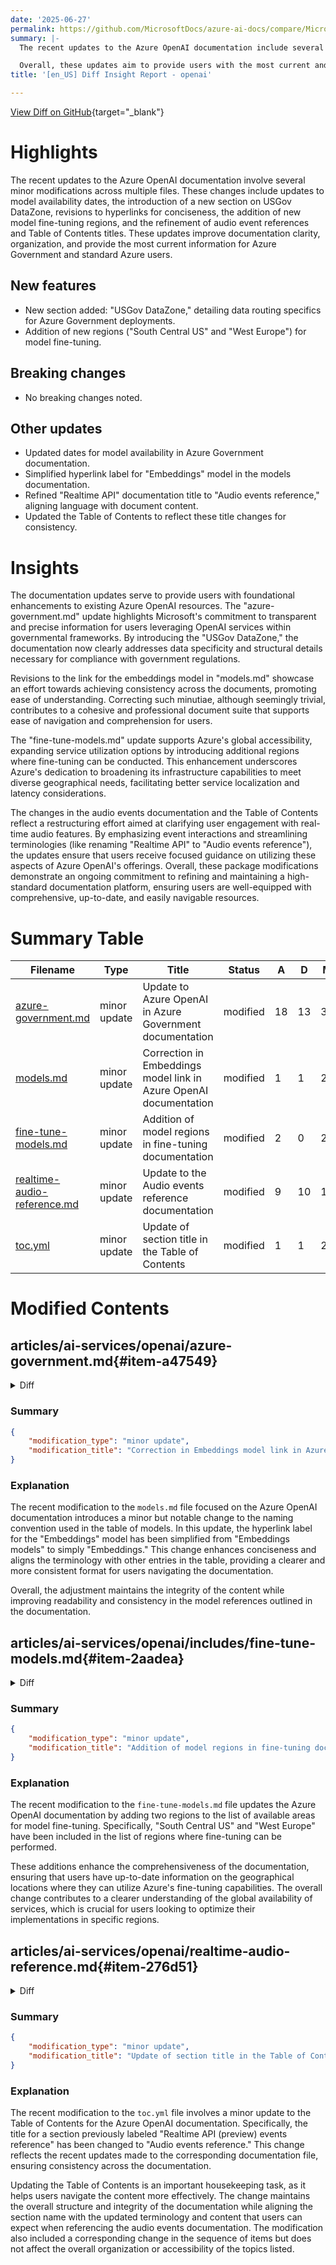 ```yaml
---
date: '2025-06-27'
permalink: https://github.com/MicrosoftDocs/azure-ai-docs/compare/MicrosoftDocs:a20162d...MicrosoftDocs:44ebca9
summary: |-
  The recent updates to the Azure OpenAI documentation include several minor modifications that enhance clarity and organization. Noteworthy changes comprise the introduction of a new section on USGov DataZone that details data routing for Azure Government deployments, the addition of new regions for model fine-tuning, and updates to model availability dates. There are also refinements to hyperlinks and document titles, promoting consistency and improving user navigation.

  Overall, these updates aim to provide users with the most current and comprehensive information regarding Azure OpenAI services, particularly for government-related applications. The changes reflect Microsoft’s commitment to transparency and precision, ensuring users have easy access to critical information about compliance and service capabilities.
title: '[en_US] Diff Insight Report - openai'

---
```


[View Diff on GitHub](https://github.com/MicrosoftDocs/azure-ai-docs/compare/MicrosoftDocs:a20162d...MicrosoftDocs:44ebca9){target="_blank"}

# Highlights
The recent updates to the Azure OpenAI documentation involve several minor modifications across multiple files. These changes include updates to model availability dates, the introduction of a new section on USGov DataZone, revisions to hyperlinks for conciseness, the addition of new model fine-tuning regions, and the refinement of audio event references and Table of Contents titles. These updates improve documentation clarity, organization, and provide the most current information for Azure Government and standard Azure users.

## New features
- New section added: "USGov DataZone," detailing data routing specifics for Azure Government deployments.
- Addition of new regions ("South Central US" and "West Europe") for model fine-tuning.

## Breaking changes
- No breaking changes noted.

## Other updates
- Updated dates for model availability in Azure Government documentation.
- Simplified hyperlink label for "Embeddings" model in the models documentation.
- Refined "Realtime API" documentation title to "Audio events reference," aligning language with document content.
- Updated the Table of Contents to reflect these title changes for consistency.

# Insights
The documentation updates serve to provide users with foundational enhancements to existing Azure OpenAI resources. The "azure-government.md" update highlights Microsoft's commitment to transparent and precise information for users leveraging OpenAI services within governmental frameworks. By introducing the "USGov DataZone," the documentation now clearly addresses data specificity and structural details necessary for compliance with government regulations.

Revisions to the link for the embeddings model in "models.md" showcase an effort towards achieving consistency across the documents, promoting ease of understanding. Correcting such minutiae, although seemingly trivial, contributes to a cohesive and professional document suite that supports ease of navigation and comprehension for users.

The "fine-tune-models.md" update supports Azure's global accessibility, expanding service utilization options by introducing additional regions where fine-tuning can be conducted. This enhancement underscores Azure's dedication to broadening its infrastructure capabilities to meet diverse geographical needs, facilitating better service localization and latency considerations.

The changes in the audio events documentation and the Table of Contents reflect a restructuring effort aimed at clarifying user engagement with real-time audio features. By emphasizing event interactions and streamlining terminologies (like renaming "Realtime API" to "Audio events reference"), the updates ensure that users receive focused guidance on utilizing these aspects of Azure OpenAI's offerings. Overall, these package modifications demonstrate an ongoing commitment to refining and maintaining a high-standard documentation platform, ensuring users are well-equipped with comprehensive, up-to-date, and easily navigable resources.

# Summary Table
|  Filename  | Type |    Title    | Status | A  | D  | M  |
|------------|------|-------------|--------|----|----|----|
| [azure-government.md](#item-a47549) | minor update | Update to Azure OpenAI in Azure Government documentation | modified | 18 | 13 | 31 | 
| [models.md](#item-db2c37) | minor update | Correction in Embeddings model link in Azure OpenAI documentation | modified | 1 | 1 | 2 | 
| [fine-tune-models.md](#item-2aadea) | minor update | Addition of model regions in fine-tuning documentation | modified | 2 | 0 | 2 | 
| [realtime-audio-reference.md](#item-276d51) | minor update | Update to the Audio events reference documentation | modified | 9 | 10 | 19 | 
| [toc.yml](#item-c945af) | minor update | Update of section title in the Table of Contents | modified | 1 | 1 | 2 | 


# Modified Contents
## articles/ai-services/openai/azure-government.md{#item-a47549}

<details>
<summary>Diff</summary>
````diff
@@ -3,7 +3,7 @@ title: Azure OpenAI in Azure Government
 titleSuffix: Azure OpenAI
 description: Learn how to use Azure OpenAI in the Azure Government cloud.
 author: challenp
-ms.date: 5/29/2025
+ms.date: 6/25/2025
 ms.service: azure-ai-openai
 ms.topic: how-to
 ms.custom:
@@ -25,17 +25,21 @@ The following sections show model availability by region and deployment type. Mo
 
 <br>
 
-## Standard deployment model availability
-|   **Region**  | **o3-mini USGov DataZone** | **gpt-4o**, **2024-05-13** | **gpt-4o-mini**, **2024-07-18** | **gpt-35-turbo**, **0125** | **text-embedding-3-large**, **1** | **text-embedding-3-small**, **1** | **text-embedding-ada-002**, **2** |
-|:--------------|:--------------------------:|:--------------------------:|:-------------------------------:|:--------------------------:|:---------------------------------:|:---------------------------------:|:---------------------------------:|
-| usgovarizona  | ✅ | ✅ | ✅ | ✅ | ✅ | ✅ | ✅ |
-| usgovvirginia | ✅ | ✅ | -  | ✅ | - | - | ✅ |
+### USGov DataZone
+Data zone deployments are available in the same Azure OpenAI resource as all other Azure OpenAI deployment types but allow you to leverage Azure Government infrastructure to dynamically route traffic to the data center within the USGov data zone with the best availability for each request.
 
 * USGov DataZone provides access to the model from both usgovarizona and usgovvirginia.
 * Data stored at rest remains in the designated Azure region of the resource.
-* Data may be processed for inferencing in either of the two Azure Government regions. 
+* Data may be processed for inferencing in either of the two Azure Government regions.
 
-Data zone standard deployments are available in the same Azure OpenAI resource as all other Azure OpenAI deployment types but allow you to leverage Azure Government infrastructure to dynamically route traffic to the data center within the USGov data zone with the best availability for each request.
+<br>
+
+### Standard deployment model availability
+|   **Region**   | **o3-mini** | **gpt-4o**, **2024-11-20** | **gpt-4o**, **2024-05-13** | **gpt-4o-mini**, **2024-07-18** | **gpt-35-turbo**, **0125** | **text-embedding-3-large**, **1** | **text-embedding-3-small**, **1** | **text-embedding-ada-002**, **2** |
+|:---------------|:--------------------------:|:--------------------------:|:--------------------------:|:-------------------------------:|:--------------------------:|:---------------------------------:|:---------------------------------:|:---------------------------------:|
+| usgovarizona   | - | - | ✅ | ✅ | ✅ | ✅ | ✅ | ✅ |
+| usgovvirginia  | - | ✅ | ✅ | -  | ✅ | - | - | ✅ |
+| USGov DataZone |✅| ✅ | - | -  | - | - | - | - |
 
 To request quota increases for these models, submit a request at [https://aka.ms/AOAIGovQuota](https://aka.ms/AOAIGovQuota). Note the following maximum quota limits allowed via that form:
 
@@ -45,11 +49,12 @@ To request quota increases for these models, submit a request at [https://aka.ms
 
 <br>
 
-## Provisioned deployment model availability
-|   **Region**  | **gpt-4o**, **2024-05-13** | **gpt-4o-mini**, **2024-07-18** | **gpt-35-turbo**, **0125** |
-|:--------------|:--------------------------:|:-------------------------------:|:--------------------------:|
-| usgovarizona  | ✅ | - | ✅ |
-| usgovvirginia | ✅ | - | ✅ |
+### Provisioned deployment model availability
+|   **Region**  | **gpt-4o**, **2024-11-20** | **gpt-4o**, **2024-05-13** | **gpt-4o-mini**, **2024-07-18** | **gpt-35-turbo**, **0125** |
+|:---------------|:--------------------------:|:--------------------------:|:-------------------------------:|:--------------------------:|
+| usgovarizona   | - | ✅ | - | ✅ |
+| usgovvirginia  | ✅ | ✅ | - | ✅ |
+| USGov DataZone | ✅| -  | -  | -  |
 
 <br>
 
````
</details>

### Summary

```json
{
    "modification_type": "minor update",
    "modification_title": "Update to Azure OpenAI in Azure Government documentation"
}
```

### Explanation
The recent modification to the `azure-government.md` file updates the documentation regarding the usage of Azure OpenAI in the Azure Government cloud. Key changes include updated dates for model availability and deployment specifics, including the introduction of the USGov DataZone. The addition of new sections and a reorganization of the existing content enhances clarity and provides better navigation through the availability of models by region and deployment type. Specifically, the modifications include:

1. **Date Update**: The last modified date was changed from May 29, 2025, to June 25, 2025, reflecting the most current information for readers.
   
2. **New Section**: A new section titled "USGov DataZone" was added, emphasizing the capabilities and specifics of data routing within this infrastructure, which enhances the understanding of deployment processes in Azure Government.

3. **Table Enhancements**: The deployment model availability tables were revised to include more detailed modeling information, adjusting the model release dates and the specific deployment capabilities for the two primary regions (usgovarizona and usgovvirginia).

4. **Content Restructuring**: Some text was reordered and reformulated to improve the overall comprehension and usability of the document.

Overall, these changes improve the documentation's usefulness and precision for users interested in leveraging Azure OpenAI services within the Azure Government framework.

## articles/ai-services/openai/concepts/models.md{#item-db2c37}

<details>
<summary>Diff</summary>
````diff
@@ -31,7 +31,7 @@ Azure OpenAI is powered by a diverse set of models with different capabilities a
 | [GPT-4o & GPT-4o mini & GPT-4 Turbo](#gpt-4o-and-gpt-4-turbo) | The latest most capable Azure OpenAI models with multimodal versions, which can accept both text and images as input. |
 | [GPT-4](#gpt-4) | A set of models that improve on GPT-3.5 and can understand and generate natural language and code. |
 | [GPT-3.5](#gpt-35) | A set of models that improve on GPT-3 and can understand and generate natural language and code. |
-| [Embeddings](#embeddings-models) | A set of models that can convert text into numerical vector form to facilitate text similarity. |
+| [Embeddings](#embeddings) | A set of models that can convert text into numerical vector form to facilitate text similarity. |
 | [Image generation](#image-generation-models) | A series of models that can generate original images from natural language. |
 | [Audio](#audio-models) | A series of models for speech to text, translation, and text to speech. GPT-4o audio models support either low-latency, "speech in, speech out" conversational interactions or audio generation. |
 
````
</details>

### Summary

```json
{
    "modification_type": "minor update",
    "modification_title": "Correction in Embeddings model link in Azure OpenAI documentation"
}
```

### Explanation
The recent modification to the `models.md` file focused on the Azure OpenAI documentation introduces a minor but notable change to the naming convention used in the table of models. In this update, the hyperlink label for the "Embeddings" model has been simplified from "Embeddings models" to simply "Embeddings." This change enhances conciseness and aligns the terminology with other entries in the table, providing a clearer and more consistent format for users navigating the documentation. 

Overall, the adjustment maintains the integrity of the content while improving readability and consistency in the model references outlined in the documentation.

## articles/ai-services/openai/includes/fine-tune-models.md{#item-2aadea}

<details>
<summary>Diff</summary>
````diff
@@ -45,10 +45,12 @@ ms.custom:
 >- Poland Central
 >- Southeast Asia
 >- South Africa North
+>- South Central US
 >- Spain Central
 >- Sweden Central
 >- Switzerland West
 >- Switzerland North
 >- UK South
+>- West Europe
 >- West US
 >- West US3
````
</details>

### Summary

```json
{
    "modification_type": "minor update",
    "modification_title": "Addition of model regions in fine-tuning documentation"
}
```

### Explanation
The recent modification to the `fine-tune-models.md` file updates the Azure OpenAI documentation by adding two regions to the list of available areas for model fine-tuning. Specifically, "South Central US" and "West Europe" have been included in the list of regions where fine-tuning can be performed.

These additions enhance the comprehensiveness of the documentation, ensuring that users have up-to-date information on the geographical locations where they can utilize Azure's fine-tuning capabilities. The overall change contributes to a clearer understanding of the global availability of services, which is crucial for users looking to optimize their implementations in specific regions.

## articles/ai-services/openai/realtime-audio-reference.md{#item-276d51}

<details>
<summary>Diff</summary>
````diff
@@ -1,26 +1,25 @@
 ---
-title: Azure OpenAI in Azure AI Foundry Models Realtime API Reference
+title: Audio events reference
 titleSuffix: Azure OpenAI
-description: Learn how to use the Realtime API to interact with the Azure OpenAI in real-time.
+description: Learn how to use events with the Realtime API and Voice Live API.
 manager: nitinme
 ms.service: azure-ai-openai
 ms.topic: conceptual
-ms.date: 4/28/2025
+ms.date: 6/27/2025
 author: eric-urban
 ms.author: eur
 recommendations: false
 ---
 
-# Realtime events reference
+# Audio events reference
 
-[!INCLUDE [Feature preview](includes/preview-feature.md)]
+Realtime events are used to communicate between the client and server in real-time audio applications. The events are sent as JSON objects over various endpoints, such as WebSockets or WebRTC. The events are used to manage the conversation, audio buffers, and responses in real-time.
 
-The Realtime API is a WebSocket-based API that allows you to interact with the Azure OpenAI in real-time. 
+You can use audio client and server events with these APIs:
+- [Azure OpenAI Realtime API](/azure/ai-services/openai/realtime-audio-quickstart)
+- [Azure AI Voice Live API](/azure/ai-services/speech-service/voice-live)
 
-The Realtime API (via `/realtime`) is built on [the WebSockets API](https://developer.mozilla.org/docs/Web/API/WebSockets_API) to facilitate fully asynchronous streaming communication between the end user and model. Device details like capturing and rendering audio data are outside the scope of the Realtime API. It should be used in the context of a trusted, intermediate service that manages both connections to end users and model endpoint connections. Don't use it directly from untrusted end user devices.
-
-> [!TIP]
-> To get started with the Realtime API, see the [quickstart](realtime-audio-quickstart.md) and [how-to guide](./how-to/realtime-audio.md).
+Unless otherwise specified, the events described in this document are applicable to both APIs.
 
 ## Client events
 
````
</details>

### Summary

```json
{
    "modification_type": "minor update",
    "modification_title": "Update to the Audio events reference documentation"
}
```

### Explanation
The recent update to the `realtime-audio-reference.md` file involves several modifications that enhance the clarity and depth of the documentation regarding audio events within the Azure OpenAI's real-time APIs. The title has been changed from "Azure OpenAI in Azure AI Foundry Models Realtime API Reference" to "Audio events reference," which better reflects the focus of the content.

Additionally, the description has been updated to specify that the document teaches users how to utilize events with both the Realtime API and the Voice Live API. The section introducing "Realtime events" has been expanded to explain their role in communicating between clients and servers in real-time audio applications, along with the endpoints through which events are transmitted.

Furthermore, the documentation now explicitly lists the APIs that can utilize the audio client and server events. The previous explanation about the Realtime API has been refined to enhance user understanding, while the overall structure has been improved for coherence, with some content removed to streamline the text. This update ultimately provides a clearer and more organized reference for users exploring audio event interactions with Azure OpenAI services.

## articles/ai-services/openai/toc.yml{#item-c945af}

<details>
<summary>Diff</summary>
````diff
@@ -441,7 +441,7 @@ items:
               displayName: RAG, rag
     - name: Azure OpenAI monitoring data reference
       href: monitor-openai-reference.md
-    - name: Realtime API (preview) events reference
+    - name: Audio events reference
       href: realtime-audio-reference.md
 - name: Resources
   items: 
````
</details>

### Summary

```json
{
    "modification_type": "minor update",
    "modification_title": "Update of section title in the Table of Contents"
}
```

### Explanation
The recent modification to the `toc.yml` file involves a minor update to the Table of Contents for the Azure OpenAI documentation. Specifically, the title for a section previously labeled "Realtime API (preview) events reference" has been changed to "Audio events reference." This change reflects the recent updates made to the corresponding documentation file, ensuring consistency across the documentation. 

Updating the Table of Contents is an important housekeeping task, as it helps users navigate the content more effectively. The change maintains the overall structure and integrity of the documentation while aligning the section name with the updated terminology and content that users can expect when referencing the audio events documentation. The modification also included a corresponding change in the sequence of items but does not affect the overall organization or accessibility of the topics listed.


